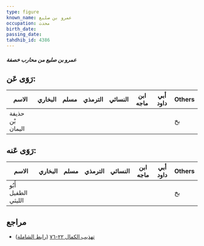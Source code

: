 ```yaml
---
type: figure
known_name: عمرو بن صليع
occupation: محدث
birth_date:
passing_date:
tahdhib_id: 4386
---
```

##### عمرو بن صليع من محارب خصفة

## رَوَى عَن:
| الاسم            | البخاري | مسلم | الترمذي | النسائي | ابن ماجه | أبي داود | Others |
| ---------------- | ------- | ---- | ------- | ------- | -------- | -------- | ------ |
| حذيفة بْن اليمان |         |      |         |         |          |          | بخ     |
## رَوَى عَنه:
| الاسم               | البخاري | مسلم | الترمذي | النسائي | ابن ماجه | أبي داود | Others |
| ------------------- | ------- | ---- | ------- | ------- | -------- | -------- | ------ |
| أَبُو الطفيل الليثي |         |      |         |         |          |          | بخ     |
## مراجع
- [تهذيب الكمال ٢٢-٧٦](obsidian://open?vault=Tahdhib-al-Kamal&file=Figures/٤٣٨٦-عمرو%20بن%20صليع%20من%20محارب%20خصفة) ([رابط الشاملة](https://shamela.ws/book/3722/11329))